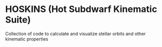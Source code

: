 # HOSKINS (Hot Subdwarf Kinematic Suite)


Collection of code to calculate and visualize stellar orbits and other kinematic properties
